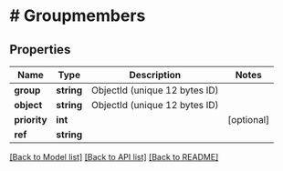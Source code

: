 # # Groupmembers

## Properties

Name | Type | Description | Notes
------------ | ------------- | ------------- | -------------
**group** | **string** | ObjectId (unique 12 bytes ID) |
**object** | **string** | ObjectId (unique 12 bytes ID) |
**priority** | **int** |  | [optional]
**ref** | **string** |  |

[[Back to Model list]](../../README.md#models) [[Back to API list]](../../README.md#endpoints) [[Back to README]](../../README.md)
